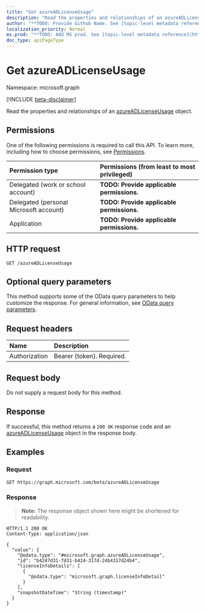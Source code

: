 ```yaml
---
title: "Get azureADLicenseUsage"
description: "Read the properties and relationships of an azureADLicenseUsage object."
author: "**TODO: Provide Github Name. See [topic-level metadata reference](https://msgo.azurewebsites.net/add/document/guidelines/metadata.html#topic-level-metadata)**"
localization_priority: Normal
ms.prod: "**TODO: Add MS prod. See [topic-level metadata reference](https://msgo.azurewebsites.net/add/document/guidelines/metadata.html#topic-level-metadata)**"
doc_type: apiPageType
---
```


# Get azureADLicenseUsage
Namespace: microsoft.graph

[!INCLUDE [beta-disclaimer](../../includes/beta-disclaimer.md)]

Read the properties and relationships of an [azureADLicenseUsage](../resources/azureadlicenseusage.md) object.

## Permissions
One of the following permissions is required to call this API. To learn more, including how to choose permissions, see [Permissions](/graph/permissions-reference).

|Permission type|Permissions (from least to most privileged)|
|:---|:---|
|Delegated (work or school account)|**TODO: Provide applicable permissions.**|
|Delegated (personal Microsoft account)|**TODO: Provide applicable permissions.**|
|Application|**TODO: Provide applicable permissions.**|

## HTTP request

<!-- {
  "blockType": "ignored"
}
-->
``` http
GET /azureADLicenseUsage
```

## Optional query parameters
This method supports some of the OData query parameters to help customize the response. For general information, see [OData query parameters](/graph/query-parameters).

## Request headers
|Name|Description|
|:---|:---|
|Authorization|Bearer {token}. Required.|

## Request body
Do not supply a request body for this method.

## Response

If successful, this method returns a `200 OK` response code and an [azureADLicenseUsage](../resources/azureadlicenseusage.md) object in the response body.

## Examples

### Request
<!-- {
  "blockType": "request",
  "name": "get_azureadlicenseusage"
}
-->
``` http
GET https://graph.microsoft.com/beta/azureADLicenseUsage
```


### Response
>**Note:** The response object shown here might be shortened for readability.
<!-- {
  "blockType": "response",
  "truncated": true,
  "@odata.type": "microsoft.graph.azureADLicenseUsage"
}
-->
``` http
HTTP/1.1 200 OK
Content-Type: application/json

{
  "value": {
    "@odata.type": "#microsoft.graph.azureADLicenseUsage",
    "id": "b4247d31-7d31-b424-317d-24b4317d24b4",
    "licenseInfoDetails": [
      {
        "@odata.type": "microsoft.graph.licenseInfoDetail"
      }
    ],
    "snapshotDateTime": "String (timestamp)"
  }
}
```

